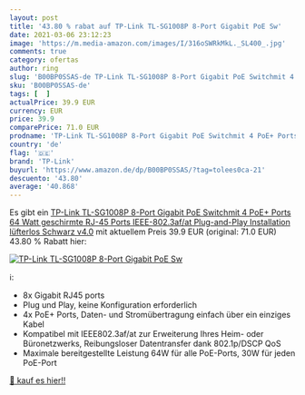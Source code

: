 ```yaml
---
layout: post
title: '43.80 % rabat auf TP-Link TL-SG1008P 8-Port Gigabit PoE Sw'
date: 2021-03-06 23:12:23
image: 'https://m.media-amazon.com/images/I/316oSWRkMkL._SL400_.jpg'
comments: true
category: ofertas
author: ring
slug: 'B00BP0SSAS-de TP-Link TL-SG1008P 8-Port Gigabit PoE Switchmit 4 PoE+...'
sku: 'B00BP0SSAS-de'
tags: [  ]
actualPrice: 39.9 EUR
currency: EUR
price: 39.9
comparePrice: 71.0 EUR
prodname: 'TP-Link TL-SG1008P 8-Port Gigabit PoE Switchmit 4 PoE+ Ports  64 Watt  geschirmte RJ-45 Ports IEEE-802.3af/at  Plug-and-Play Installation  lüfterlos  Schwarz  v4.0'
country: 'de'
flag: '🇩🇪'
brand: 'TP-Link'
buyurl: 'https://www.amazon.de/dp/B00BP0SSAS/?tag=tolees0ca-21'
descuento: '43.80'
average: '40.868'
---
```


Es gibt ein [TP-Link TL-SG1008P 8-Port Gigabit PoE Switchmit 4 PoE+ Ports  64 Watt  geschirmte RJ-45 Ports IEEE-802.3af/at  Plug-and-Play Installation  lüfterlos  Schwarz  v4.0](https://www.amazon.de/dp/B00BP0SSAS/?tag=tolees0ca-21) mit aktuellem Preis 39.9 EUR (original: 71.0 EUR) 43.80 % Rabatt hier:

[![TP-Link TL-SG1008P 8-Port Gigabit PoE Sw](https://m.media-amazon.com/images/I/316oSWRkMkL._SL400_.jpg)](https://www.amazon.de/dp/B00BP0SSAS/?tag=tolees0ca-21)

ℹ️:

- 8x Gigabit RJ45 ports
- Plug und Play, keine Konfiguration erforderlich
- 4x PoE+ Ports, Daten- und Stromübertragung einfach über ein einziges Kabel
- Kompatibel mit IEEE802.3af/at zur Erweiterung Ihres Heim- oder Büronetzwerks, Reibungsloser Datentransfer dank 802.1p/DSCP QoS
- Maximale bereitgestellte Leistung 64W für alle PoE-Ports, 30W für jeden PoE-Port

[🛒 kauf es hier!!](https://www.amazon.de/dp/B00BP0SSAS/?tag=tolees0ca-21)

